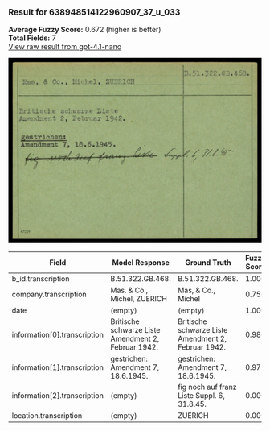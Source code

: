 ### Result for 638948514122960907_37_u_033
**Average Fuzzy Score:** 0.672 (higher is better)<br>
**Total Fields:** 7<br>
[View raw result from gpt-4.1-nano](https://github.com/RISE-UNIBAS/humanities_data_benchmark/blob/main/results/2025-10-24/T0308/request_T0308_638948514122960907_37_u_033.json)

<img src="https://github.com/RISE-UNIBAS/humanities_data_benchmark/blob/main/benchmarks/blacklist/images/638948514122960907_37_u_033.jpg?raw=true" alt="638948514122960907_37_u_033" width="600px">

| Field | Model Response | Ground Truth | Fuzzy Score | Match |
|-------|----------------|--------------|-------------|-------|
| b_id.transcription | B.51.322.GB.468. | B.51.322.GB.468. | 1.000 | ✅ |
| company.transcription | Mas. & Co., Michel, ZUERICH | Mas, & Co., Michel | 0.756 | ❌ |
| date | (empty) | (empty) | 1.000 | ✅ |
| information[0].transcription | Britische schwarze Liste Amendment 2, Februar 1942. | Britische schwarze Liste<br>Amendment 2, Februar 1942. | 0.980 | ✅ |
| information[1].transcription | gestrichen: Amendment 7, 18.6.1945. | gestrichen:<br>Amendment 7, 18.6.1945. | 0.971 | ✅ |
| information[2].transcription | (empty) | fig noch auf franz Liste Suppl. 6, 31.8.45. | 0.000 | ❌ |
| location.transcription | (empty) | ZUERICH | 0.000 | ❌ |
